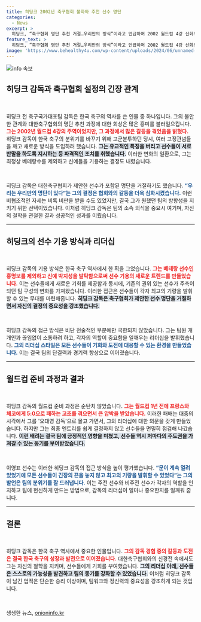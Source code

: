 ```yaml
---
title: 히딩크 2002년 축구협회 불화와 추천 선수 명단
categories:
  - News
excerpt: >
  히딩크, “축구협회 명단 추천 거절…우리만의 방식”이라고 언급하며 2002 월드컵 4강 신화의 과정을 회상했다. 선수 기용의 파격과 리더십의 중요성을 강조, 팀의 성공 비결을 밝혔다.
feature_text: >
  히딩크, “축구협회 명단 추천 거절…우리만의 방식”이라고 언급하며 2002 월드컵 4강 신화의 과정을 회상했다. 선수 기용의 파격과 리더십의 중요성을 강조, 팀의 성공 비결을 밝혔다.
image: 'https://www.behealthy4u.com/wp-content/uploads/2024/06/unnamed-file.png'
---
```


<p><img src="https://www.behealthy4u.com/wp-content/uploads/2024/06/unnamed-file.png" alt="info 속보" /></p>

<h2 data-ke-size="size26">히딩크 감독과 축구협회 설정의 긴장 관계</h2>

<p data-ke-size="size16">&nbsp;</p>

<p>히딩크 전 축구국가대표팀 감독은 한국 축구의 역사를 쓴 인물 중 하나입니다. 그의 불안한 관계와 대한축구협회의 명단 추천 과정에 대한 회상은 많은 흥미를 불러일으킵니다. <b><span style="color: #ee2323;">그는 2002년 월드컵 4강의 주역이었지만, 그 과정에서 많은 갈등을 겪었음을 밝혔다.</span></b> 히딩크 감독이 한국 축구의 분위기를 바꾸기 위해 고군분투하던 당시, 여러 고정관념들을 깨고 새로운 방식을 도입하려 했습니다. <b><span style="background-color: #21538527;">그는 유교적인 특징을 버리고 선수들이 서로 반말을 하도록 지시하는 등 파격적인 조치를 취했습니다.</span></b> 이러한 변화의 일환으로, 그는 최정상 베테랑수를 제외하고 신예들을 기용하는 결정도 내렸습니다.</p>

<p data-ke-size="size16">&nbsp;</p>

<p>히딩크 감독은 대한축구협회가 제안한 선수가 포함된 명단을 거절하기도 했습니다. <b><span style="color: #1a5490;">“우리는 우리만의 명단이 있다”는 그의 결정은 협회와의 갈등을 더욱 심화시켰습니다.</span></b> 이런 비협조적인 자세는 비록 비판을 받을 수도 있었지만, 결국 그가 원했던 팀의 방향성을 지키기 위한 선택이었습니다. 이처럼 히딩크 감독은 팀의 소속 의식을 중요시 여기며, 자신의 철학을 관철한 결과 성공적인 성과를 이뤘습니다.</p>

<hr/>

<h2 data-ke-size="size26">히딩크의 선수 기용 방식과 리더십</h2>

<p data-ke-size="size16">&nbsp;</p>

<p>히딩크 감독의 기용 방식은 한국 축구 역사에서 한 획을 그었습니다. <b><span style="color: #ee2323;">그는 베테랑 선수인 홍명보를 제외하고 신예 박지성을 발탁함으로써 선수 기용의 새로운 트렌드를 만들었습니다.</span></b> 이는 선수들에게 새로운 기회를 제공함과 동시에, 기존의 권위 있는 선수가 주축이 되던 팀 구성의 변화를 가져왔습니다. 이러한 접근은 선수들이 각자 최고의 기량을 발휘할 수 있는 무대를 마련해줍니다. <b><span style="background-color: #21538527;">히딩크 감독은 축구협회가 제안한 선수 명단을 거절하면서 자신의 결정의 중요성을 강조했습니다.</span></b></p>

<p data-ke-size="size16">&nbsp;</p>

<p>히딩크 감독의 접근 방식은 비단 전술적인 부분에만 국한되지 않았습니다. 그는 팀원 개개인과 끊임없이 소통하려 하고, 각자의 역할이 중요함을 일깨우는 리더십을 발휘했습니다. <b><span style="color: #1a5490;">그의 리더십 스타일은 모든 선수들이 기회와 도전에 대응할 수 있는 환경을 만들었습니다.</span></b> 이는 결국 팀의 단결력과 경기력 향상으로 이어졌습니다.</p>

<hr/>

<h2 data-ke-size="size26">월드컵 준비 과정과 결과</h2>

<p data-ke-size="size16">&nbsp;</p>

<p>히딩크 감독의 월드컵 준비 과정은 순탄치 않았습니다. <b><span style="color: #ee2323;">그는 월드컵 1년 전에 프랑스와 체코에게 5:0으로 패하는 고초를 겪으면서 큰 압박을 받았습니다.</span></b> 이러한 패배는 대중의 시각에서 그를 '오대영 감독'으로 몰고 가면서, 그의 리더십에 대한 의문을 갖게 만들었습니다. 하지만 그는 최종 엔트리를 쉽게 결정하지 않고 선수들을 면밀히 점검해 나갔습니다. <b><span style="background-color: #21538527;">이런 배려는 결국 팀에 긍정적인 영향을 미쳤고, 선수들 역시 저마다의 주도권을 가져갈 수 있는 동기를 부여받았습니다.</span></b></p>

<p data-ke-size="size16">&nbsp;</p>

<p>이영표 선수는 이러한 히딩크 감독의 접근 방식을 높이 평가했습니다. <b><span style="color: #1a5490;">“문이 계속 열려 있었기에 모든 선수들이 긴장의 끈을 놓지 않고 최고의 기량을 발휘할 수 있었다”는 그의 발언은 팀의 분위기를 잘 드러냅니다.</span></b> 이는 주전 선수와 비주전 선수가 각자의 역할을 인지하고 팀에 헌신하게 만드는 방법으로, 감독의 리더십이 얼마나 중요한지를 일깨워 줍니다.</p>

<hr/>

<h2 data-ke-size="size26">결론</h2>

<p data-ke-size="size16">&nbsp;</p>

<p>히딩크 감독은 한국 축구 역사에서 중요한 인물입니다. <b><span style="color: #ee2323;">그의 감독 경험 중의 갈등과 도전은 결국 한국 축구의 성장과 발전으로 이어졌습니다.</span></b> 대한축구협회와의 신경전 속에서도 그는 자신의 철학을 지키며, 선수들에게 기회를 부여했습니다. <b><span style="background-color: #21538527;">그의 리더십 아래, 선수들은 스스로의 가능성을 발견하고 팀의 동기를 강화할 수 있었습니다.</span></b> 이처럼 히딩크 감독이 남긴 업적은 단순한 승리 이상이며, 팀워크와 정신력의 중요성을 강조하게 되는 것입니다. </p>

<p data-ke-size="size16">&nbsp;</p>
생생한 뉴스, <a href="https://onioninfo.kr" rel="dofollow">onioninfo.kr</a>


